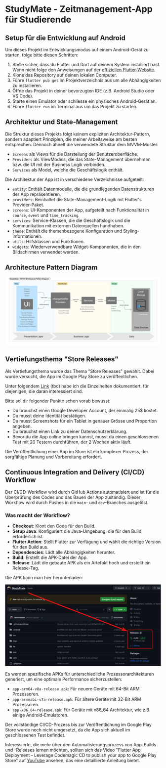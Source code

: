 # StudyMate - Zeitmanagement-App für Studierende

## Setup für die Entwicklung auf Android
Um dieses Projekt im Entwicklungsmodus auf einem Android-Gerät zu starten, folge bitte diesen Schritten:

1. Stelle sicher, dass du Flutter und Dart auf deinem System installiert hast. Wenn nicht folge den Anweisungen auf der [offiziellen Flutter-Website](https://flutter.dev/docs/get-started/install).
2. Klone das Repository auf deinen lokalen Computer.
3. Führe `flutter pub get` im Projektverzeichnis aus um alle Abhängigkeiten zu installieren.
4. Öffne das Projekt in deiner bevorzugten IDE (z.B. Android Studio oder VS Code).
5. Starte einen Emulator oder schliesse ein physisches Android-Gerät an.
6. Führe `flutter run` im Terminal aus um das Projekt zu starten.

## Architektur und State-Management

Die Struktur dieses Projekts folgt keinem expliziten Architektur-Pattern, sondern adaptiert Prinzipien, die meiner Arbeitsweise am besten entsprechen. Dennoch ähnelt die verwendete Struktur dem MVVM-Muster:

- `Screens` als Views für die Darstellung der Benutzeroberfläche.
- `Providers` als ViewModels, die das State-Management übernehmen bzw. die UI mit der Business Logik verbinden.
- `Services` als Model, welche die Geschäftslogik enthält.


Die Architektur der App ist in verschiedene Verzeichnisse aufgeteilt:

- `entity`: Enthält Datenmodelle, die die grundlegenden Datenstrukturen der App repräsentieren.
- `providers`: Beinhaltet die State-Management-Logik mit Flutter's Provider-Paket.
- `screens`: UI-Komponenten der App, aufgeteilt nach Funktionalität in `course`, `event` und `time_tracking`.
- `services`: Service-Klassen, die die Geschäftslogik und die Kommunikation mit externen Datenquellen handhaben.
- `theme`: Enthält die themenbezogene Konfiguration und Styling-Informationen.
- `utils`: Hilfsklassen und Funktionen.
- `widgets`: Wiederverwendbare Widget-Komponenten, die in den Bildschirmen verwendet werden.

## Architecture Pattern Diagram
![Architecture Pattern Diagram ](readme_images/architecture_diagram.png)


## Vertiefungsthema "Store Releases"

Als Vertiefungsthema wurde das Thema "Store Releases" gewählt. Dabei wurde versucht, die App im Google Play Store zu veröffentlichen. 

Unter folgendem [Link](https://jake-knowledge.notion.site/Store-Releases-1c57569a2c564be9b6cf3ea83cc26376) (tbd) habe ich die Einzelheiten dokumentiert, für diejenigen, die daran interessiert sind.

Bitte sei dir folgender Punkte schon vorab bewusst: 

- Du brauchst einen Google Developer Account, der einmalig 25$ kostet.
- Du musst deine Identität bestätigen.
- Du musst Screenshots für ein Tablet in genauer Grösse und Proportion angeben.
- Du brauchst einen Link zu deiner Datenschutzerklärung.
- Bevor du die App online bringen kannst, musst du einen geschlossenen Test mit 20 Testern durchführen, der 2 Wochen aktiv läuft.

Die Veröffentlichung einer App im Store ist ein komplexer Prozess, der sorgfältige Planung und Vorbereitung erfordert.




## Continuous Integration and Delivery (CI/CD) Workflow

Der CI/CD-Workflow wird durch GitHub Actions automatisiert und ist für die Überprüfung des Codes und das Bauen der App zuständig. 
Dieser Workflow wird durch Pushes in die `main`- und `dev`-Branches ausgelöst.

### Was macht der Workflow?
- **Checkout**: Klont den Code für den Build.
- **Setup Java**: Konfiguriert die Java-Umgebung, die für den Build erforderlich ist.
- **Flutter Action**: Stellt Flutter zur Verfügung und wählt die richtige Version für den Build aus.
- **Dependencies**: Lädt alle Abhängigkeiten herunter.
- **Build**: Erstellt die APK-Datei der App.
- **Release**: Lädt die gebaute APK als ein Artefakt hoch und erstellt ein Release-Tag.


Die APK kann man hier herunterladen:

![Github Releases ](readme_images/releases.png)

Es werden spezifische APKs für unterschiedliche Prozessorarchitekturen generiert, um eine optimale Performance sicherzustellen:
- `app-arm64-v8a-release.apk`: Für neuere Geräte mit 64-Bit ARM Prozessoren.
- `app-armeabi-v7a-release.apk`: Für ältere Geräte mit 32-Bit ARM Prozessoren.
- `app-x86_64-release.apk`: Für Geräte mit x86_64 Architektur, wie z.B. einige Android-Emulatoren.

Der vollständige CI/CD-Prozess bis zur Veröffentlichung im Google Play Store wurde noch nicht umgesetzt, da die App sich aktuell im geschlossenen Test befindet.

Interessierte, die mehr über den Automatisierungsprozess von App-Builds und -Releases lernen möchten, sollten sich das Video "Flutter App Deployment - Leverage Codemagic CD to publish your app to Google Play Store" auf [YouTube](https://www.youtube.com/watch?v=mg8_pM7sGM8) ansehen, das eine detaillierte Anleitung bietet.



